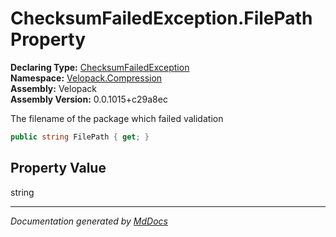 ﻿<!--  
  <auto-generated>   
    The contents of this file were generated by a tool.  
    Changes to this file may be list if the file is regenerated  
  </auto-generated>   
-->

# ChecksumFailedException.FilePath Property

**Declaring Type:** [ChecksumFailedException](../index.md)  
**Namespace:** [Velopack.Compression](../../index.md)  
**Assembly:** Velopack  
**Assembly Version:** 0.0.1015+c29a8ec

The filename of the package which failed validation

```csharp
public string FilePath { get; }
```

## Property Value

string

___

*Documentation generated by [MdDocs](https://github.com/ap0llo/mddocs)*
